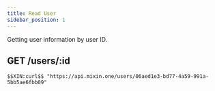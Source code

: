 ```yaml
---
title: Read User
sidebar_position: 1
---
```



Getting user information by user ID.

## GET /users/:id

```
$$XIN:curl$$ "https://api.mixin.one/users/06aed1e3-bd77-4a59-991a-5bb5ae6fbb09"
```

